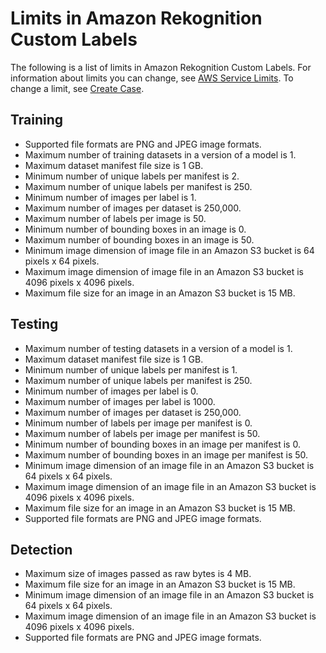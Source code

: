 # Limits in Amazon Rekognition Custom Labels<a name="limits"></a>

The following is a list of limits in Amazon Rekognition Custom Labels\. For information about limits you can change, see [AWS Service Limits](https://docs.aws.amazon.com/general/latest/gr/rekognition_region.html)\. To change a limit, see [Create Case](https://console.aws.amazon.com/support/v1#/case/create?issueType=service-limit-increase)\.

## Training<a name="limits-training"></a>
+ Supported file formats are PNG and JPEG image formats\. 
+ Maximum number of training datasets in a version of a model is 1\. 
+ Maximum dataset manifest file size is 1 GB\. 
+ Minimum number of unique labels per manifest is 2\.
+ Maximum number of unique labels per manifest is 250\.
+ Minimum number of images per label is 1\. 
+ Maximum number of images per dataset is 250,000\.
+ Maximum number of labels per image is 50\.
+ Minimum number of bounding boxes in an image is 0\.
+ Maximum number of bounding boxes in an image is 50\.
+ Minimum image dimension of image file in an Amazon S3 bucket is 64 pixels x 64 pixels\.
+ Maximum image dimension of image file in an Amazon S3 bucket is 4096 pixels x 4096 pixels\.
+ Maximum file size for an image in an Amazon S3 bucket is 15 MB\.

## Testing<a name="limits-testing"></a>
+ Maximum number of testing datasets in a version of a model is 1\. 
+ Maximum dataset manifest file size is 1 GB\. 
+ Minimum number of unique labels per manifest is 1\.
+ Maximum number of unique labels per manifest is 250\.
+ Minimum number of images per label is 0\. 
+ Maximum number of images per label is 1000\. 
+ Maximum number of images per dataset is 250,000\.
+ Minimum number of labels per image per manifest is 0\.
+ Maximum number of labels per image per manifest is 50\.
+ Minimum number of bounding boxes in an image per manifest is 0\.
+ Maximum number of bounding boxes in an image per manifest is 50\.
+ Minimum image dimension of an image file in an Amazon S3 bucket is 64 pixels x 64 pixels\.
+ Maximum image dimension of an image file in an Amazon S3 bucket is 4096 pixels x 4096 pixels\.
+ Maximum file size for an image in an Amazon S3 bucket is 15 MB\.
+ Supported file formats are PNG and JPEG image formats\. 

## Detection<a name="limits-detection"></a>
+ Maximum size of images passed as raw bytes is 4 MB\.
+ Maximum file size for an image in an Amazon S3 bucket is 15 MB\.
+ Minimum image dimension of an image file in an Amazon S3 bucket is 64 pixels x 64 pixels\.
+ Maximum image dimension of an image file in an Amazon S3 bucket is 4096 pixels x 4096 pixels\.
+ Supported file formats are PNG and JPEG image formats\. 
